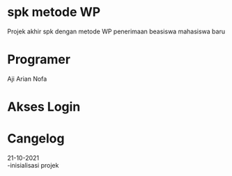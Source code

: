 # spk metode WP
Projek akhir spk dengan metode WP penerimaan beasiswa mahasiswa baru
<br/>

# Programer
Aji Arian Nofa
<br/>

# Akses Login


# Cangelog
21-10-2021 <br/>
-inisialisasi projek <br/><br/>



